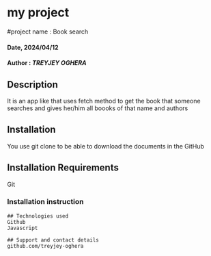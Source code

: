 # my project 
#project name : Book search

#### Date, 2024/04/12

#### Author :  *TREYJEY OGHERA*

## Description
It is an app like that uses fetch method to get the book that someone searches and gives her/him all boooks of that name and authors 

## Installation
You use git clone to be able to download the documents in the GitHub

## Installation Requirements
Git
### Installation instruction
```
## Technologies used
Github
Javascript

## Support and contact details
github.com/treyjey-oghera





